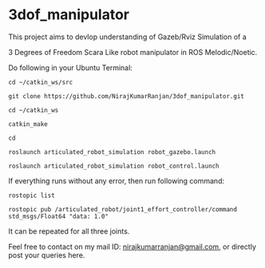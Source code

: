 # 3dof_manipulator
This project aims to devlop understanding of Gazeb/Rviz Simulation of a 

3 Degrees of Freedom Scara Like robot manipulator in ROS Melodic/Noetic.

  Do following in your Ubuntu Terminal:
  
    cd ~/catkin_ws/src
    
    git clone https://github.com/NirajKumarRanjan/3dof_manipulator.git

    cd ~/catkin_ws

    catkin_make

    cd

    roslaunch articulated_robot_simulation robot_gazebo.launch

    roslaunch articulated_robot_simulation robot_control.launch


If everything runs without any error, then run following command:

    rostopic list

    rostopic pub /articulated_robot/joint1_effort_controller/command std_msgs/Float64 "data: 1.0"

It can be repeated for all three joints.

Feel free to contact on my mail ID: nirajkumarranjan@gmail.com, or directly post your queries here.

  
